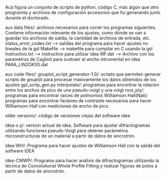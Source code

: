 Acá figura un conjunto de scripts de python, código C, más algún que otro programita y archivos de configuración accesorios que fui generando junto durante el doctorado.

aux data files/: archivos necesarios para correr los programas siguientes. Contiene información relevante de los ajustes, como dónde se van a guardar los archivos de salida, la cantidad de archivos de entrada, etc.
status_error_codes.txt --> salidas del programa para hacer ajustes no lineales de la gsl
Makefile --> makefile para compilar en C usando la gsl
Instructivo.txt --> instructivo para utilizar idea
IRF.dat --> Archivo con los parametros de Caglioti para sustraer el ancho intrumental en idea
PARA_LIN2GKSS.dat

aux code files/:
gnuplot_script_generator-1.0/: scripts que permiten generar scripts de gnuplot para procesar masivamente los datos obtenidos de los ajustes
    gpl_scrip_gen.py
interpolate/:
    programas para encontrar la relacion entre los anchos de pico de una pseudo-voigt y una voigt
root_ply/: 
    programas para encontrar raices de polinomios
Williamson Hall(Nati):
    programas para encontrar factores de contraste necesarios para hacer WIlliamson-Hall con mediciones de ancho de pico.

older versions/:
    código de versiones viejas del software idea

idea-x.y/:
    version actual de idea. Software para ajustar difractogramas utilizando funciones pseudo-Voigt para obtener parámetros microestructuras de un material a partir de datos de sincrotrón.

idea-WH/:
    Programa para hacer ajustes de Williamson Hall con la salida del software IDEA

idea-CMWP/:
    Programa para hacer análisis de difractogramas utilizando la técnica de Convolutional Whole Profile Fitting y realizar figuras de polos a partir de datos de sincrotrón.
